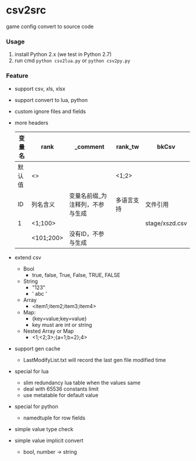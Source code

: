 # csv2src
game config convert to source code



### Usage

1. install Python 2.x (we test in Python 2.7)
2. run cmd `python csv2lua.py` or `python csv2py.py`



### Feature

- support csv, xls, xlsx

- support convert to lua, python

- custom ignore files and fields

- more headers

  | 变量名 | rank      | _comment                        | rank_tw    | bkCsv          |
  | ------ | --------- | ------------------------------- | ---------- | -------------- |
  | 默认值 | <>        |                                 | <1;2>      |                |
  | ID     | 列名含义  | 变量名前缀_为注释列，不参与生成 | 多语言支持 | 文件引用       |
  | 1      | <1;100>   |                                 |            | stage/xszd.csv |
  |        | <101;200> | 没有ID，不参与生成              |            |                |

- extend csv

  - Bool
    - true, false, True, False, TRUE, FALSE
  - String
    - "123"
    - '   abc  '
  - Array
    - <item1;item2;item3;item4>
  - Map:
    - {key=value;key=value}
    - key must are int or string
  - Nested Array or Map
    - <1;<2;3>;{a=1;b=2};4>

- support gen cache 

  - LastModifyList.txt will record the last gen file modified time

- special for lua

  - slim redundancy lua table when the values same
  - deal with 65536 constants limit
  - use metatable for default value

- special for python

  - namedtuple for row fields

- simple value type check

- simple value  implicit convert

  - bool, number -> string